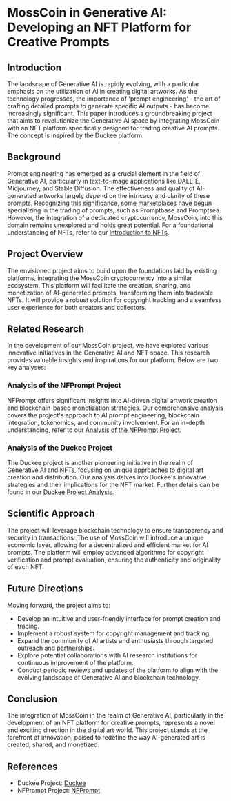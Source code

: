 # MossCoin in Generative AI: Developing an NFT Platform for Creative Prompts

## Introduction
The landscape of Generative AI is rapidly evolving, with a particular emphasis on the utilization of AI in creating digital artworks. As the technology progresses, the importance of 'prompt engineering' - the art of crafting detailed prompts to generate specific AI outputs - has become increasingly significant. This paper introduces a groundbreaking project that aims to revolutionize the Generative AI space by integrating MossCoin with an NFT platform specifically designed for trading creative AI prompts. The concept is inspired by the Duckee platform.

## Background
Prompt engineering has emerged as a crucial element in the field of Generative AI, particularly in text-to-image applications like DALL-E, Midjourney, and Stable Diffusion. The effectiveness and quality of AI-generated artworks largely depend on the intricacy and clarity of these prompts. Recognizing this significance, some marketplaces have begun specializing in the trading of prompts, such as Promptbase and Promptsea. However, the integration of a dedicated cryptocurrency, MossCoin, into this domain remains unexplored and holds great potential. For a foundational understanding of NFTs, refer to our [Introduction to NFTs](Introduction_to_NFTs.md).

## Project Overview
The envisioned project aims to build upon the foundations laid by existing platforms, integrating the MossCoin cryptocurrency into a similar ecosystem. This platform will facilitate the creation, sharing, and monetization of AI-generated prompts, transforming them into tradeable NFTs. It will provide a robust solution for copyright tracking and a seamless user experience for both creators and collectors.

## Related Research
In the development of our MossCoin project, we have explored various innovative initiatives in the Generative AI and NFT space. This research provides valuable insights and inspirations for our platform. Below are two key analyses:

### Analysis of the NFPrompt Project
NFPrompt offers significant insights into AI-driven digital artwork creation and blockchain-based monetization strategies. Our comprehensive analysis covers the project's approach to AI prompt engineering, blockchain integration, tokenomics, and community involvement. For an in-depth understanding, refer to our [Analysis of the NFPrompt Project](Analysis_of_the_NFPrompt_Project.md).

### Analysis of the Duckee Project
The Duckee project is another pioneering initiative in the realm of Generative AI and NFTs, focusing on unique approaches to digital art creation and distribution. Our analysis delves into Duckee's innovative strategies and their implications for the NFT market. Further details can be found in our [Duckee Project Analysis](Analysis_of_the_Duckee_Project.md).

## Scientific Approach
The project will leverage blockchain technology to ensure transparency and security in transactions. The use of MossCoin will introduce a unique economic layer, allowing for a decentralized and efficient market for AI prompts. The platform will employ advanced algorithms for copyright verification and prompt evaluation, ensuring the authenticity and originality of each NFT.

## Future Directions
Moving forward, the project aims to:
- Develop an intuitive and user-friendly interface for prompt creation and trading.
- Implement a robust system for copyright management and tracking.
- Expand the community of AI artists and enthusiasts through targeted outreach and partnerships.
- Explore potential collaborations with AI research institutions for continuous improvement of the platform.
- Conduct periodic reviews and updates of the platform to align with the evolving landscape of Generative AI and blockchain technology.

## Conclusion
The integration of MossCoin in the realm of Generative AI, particularly in the development of an NFT platform for creative prompts, represents a novel and exciting direction in the digital art world. This project stands at the forefront of innovation, poised to redefine the way AI-generated art is created, shared, and monetized.

## References
- Duckee Project: [Duckee](https://docs.duckee.xyz/)
- NFPrompt Project: [NFPrompt](https://nfprompt.io/)
